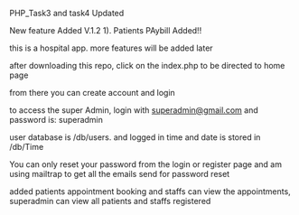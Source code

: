 PHP_Task3 and task4 Updated

New feature Added V.1.2
1). Patients PAybill Added!!

this is a hospital app. more features will be added later

after downloading this repo, click on the index.php to be directed to home page

from there you can create account and login

to access the super Admin, login with superadmin@gmail.com and password is: superadmin

user database is /db/users. and logged in time and date is stored in /db/Time

You can only reset your password from the login or register page and am using mailtrap to get all the emails send for password reset

added patients appointment booking and staffs can view the appointments, superadmin can view all patients and staffs registered
 
